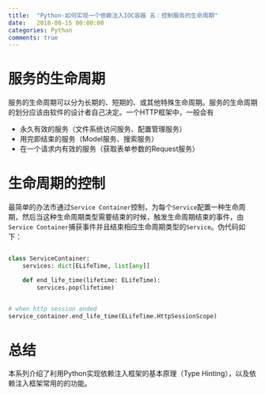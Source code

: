 ```yaml
---
title:  "Python-如何实现一个依赖注入IOC容器 五：控制服务的生命周期"
date:   2018-08-15 00:00:00
categories: Python
comments: true
---
```


# 服务的生命周期

服务的生命周期可以分为长期的、短期的、或其他特殊生命周期。服务的生命周期的划分应该由软件的设计者自己决定。一个HTTP框架中，一般会有
* 永久有效的服务（文件系统访问服务、配置管理服务）
* 用完即结束的服务（Model服务、搜索服务）
* 在一个请求内有效的服务（获取表单参数的Request服务）

# 生命周期的控制

最简单的办法市通过`Service Container`控制，为每个`Service`配置一种生命周期，然后当这种生命周期类型需要结束的时候，触发生命周期结束的事件，由`Service Container`捕获事件并且结束相应生命周期类型的`Service`。伪代码如下：

```python

class ServiceContainer:
    services: dict[ELifeTime, list[any]]

    def end_life_time(lifetime: ELifeTime):
        services.pop(lifetime)


# when http session ended
service_container.end_life_time(ELifeTime.HttpSessionScope)

```

# 总结

本系列介绍了利用Python实现依赖注入框架的基本原理（Type Hinting），以及依赖注入框架常用的的功能。